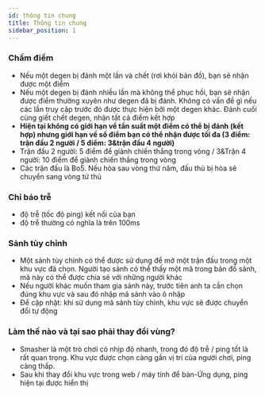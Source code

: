 ```yaml
---
id: thông tin chung
title: Thông tin chung
sidebar_position: 1
---
```


### Chấm điểm

- Nếu một degen bị đánh một lần và chết (rơi khỏi bản đồ), bạn sẽ nhận được một điểm
- Nếu một degen bị đánh nhiều lần mà không thể phục hồi, bạn sẽ nhận được điểm thường xuyên như degen đã bị đánh. Không có vấn đề gì nếu các lần truy cập trước đó được thực hiện bởi một degen khác. Đánh cuối cùng giết chết degen, nhận tất cả điểm kết hợp
- **Hiện tại không có giới hạn về tần suất một điểm có thể bị đánh (kết hợp) nhưng giới hạn về số điểm bạn có thể nhận được tối đa (3 điểm: trận đấu 2 người / 5 điểm: 3&trận đấu 4 người)**
- Trận đấu 2 người: 5 điểm để giành chiến thắng trong vòng / 3&Trận 4 người: 10 điểm để giành chiến thắng trong vòng
- Các trận đấu là Bo5. Nếu hòa sau vòng thứ năm, đấu thủ bị hòa sẽ chuyển sang vòng tử thủ

### Chỉ báo trễ

- độ trễ (tốc độ ping) kết nối của bạn
- độ trễ thường có nghĩa là trên 100ms

### Sảnh tùy chỉnh

- Một sảnh tùy chỉnh có thể được sử dụng để mở một trận đấu trong một khu vực đã chọn. Người tạo sảnh có thể thấy một mã trong bản đồ sảnh, mã này có thể được chia sẻ với những người khác
- Nếu người khác muốn tham gia sảnh này, trước tiên anh ta cần chọn đúng khu vực và sau đó nhập mã sảnh vào ô nhập
- Để cập nhật: khi sử dụng mã sảnh tùy chỉnh, khu vực sẽ được chuyển đổi tự động

### Làm thế nào và tại sao phải thay đổi vùng?

- Smasher là một trò chơi có nhịp độ nhanh, trong đó độ trễ / ping tốt là rất quan trọng. Khu vực được chọn càng gần vị trí của người chơi, ping càng thấp.
- Sau khi thay đổi khu vực trong web / máy tính để bàn-Ứng dụng, ping hiện tại được hiển thị
